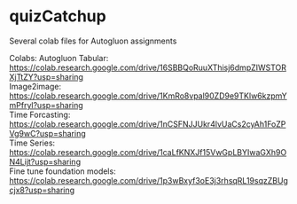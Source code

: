 # quizCatchup
Several colab files for Autogluon assignments 

Colabs:
Autogluon Tabular: https://colab.research.google.com/drive/16SBBQoRuuXThisj6dmpZIWSTORXjTtZY?usp=sharing <br>
Image2image: https://colab.research.google.com/drive/1KmRo8vpal90ZD9e9TKlw6kzpmYmPfryl?usp=sharing <br>
Time Forcasting: https://colab.research.google.com/drive/1nCSFNJJUkr4lvUaCs2cyAh1FoZPVg9wC?usp=sharing <br>
Time Series: https://colab.research.google.com/drive/1caLfKNXJf15VwGpLBYIwaGXh9ON4Lijt?usp=sharing <br>
Fine tune foundation models: https://colab.research.google.com/drive/1p3wBxyf3oE3j3rhsqRL19sqzZBUgcjx8?usp=sharing
